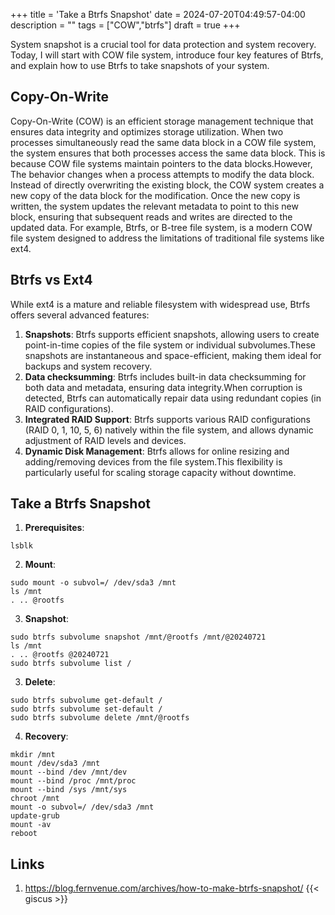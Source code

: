 +++
title = 'Take a Btrfs Snapshot'
date = 2024-07-20T04:49:57-04:00
description = ""
tags = ["COW","btrfs"]
draft = true
+++

System snapshot is a crucial tool for data protection and system recovery. Today, I will start with COW file system, introduce four key features of Btrfs, and explain how to use Btrfs to take snapshots of your system.
## Copy-On-Write
Copy-On-Write (COW) is an efficient storage management technique that ensures data integrity and optimizes storage utilization. When two processes simultaneously read the same data block in a COW file system, the system ensures that both processes access the same data block. This is because COW file systems maintain pointers to the data blocks.However, The behavior changes when a process attempts to modify the data block. Instead of directly overwriting the existing block, the COW system creates a new copy of the data block for the modification. Once the new copy is written, the system updates the relevant metadata to point to this new block, ensuring that subsequent reads and writes are directed to the updated data. For example, Btrfs, or B-tree file system, is a modern COW file system designed to address the limitations of traditional file systems like ext4.
## Btrfs vs Ext4
While ext4 is a mature and reliable filesystem with widespread use, Btrfs offers several advanced features:
1. **Snapshots**: Btrfs supports efficient snapshots, allowing users to create point-in-time copies of the file system or individual subvolumes.These snapshots are instantaneous and space-efficient, making them ideal for backups and system recovery.
2. **Data checksumming**: Btrfs includes built-in data checksumming for both data and metadata, ensuring data integrity.When corruption is detected, Btrfs can automatically repair data using redundant copies (in RAID configurations).
3. **Integrated RAID Support**: Btrfs supports various RAID configurations (RAID 0, 1, 10, 5, 6) natively within the file system, and allows dynamic adjustment of RAID levels and devices.
4. **Dynamic Disk Management**: Btrfs allows for online resizing and adding/removing devices from the file system.This flexibility is particularly useful for scaling storage capacity without downtime.
## Take a Btrfs Snapshot
1. **Prerequisites**: 
```
lsblk

```
2. **Mount**: 
```
sudo mount -o subvol=/ /dev/sda3 /mnt
ls /mnt
. .. @rootfs
```
3. **Snapshot**:
```
sudo btrfs subvolume snapshot /mnt/@rootfs /mnt/@20240721
ls /mnt
. .. @rootfs @20240721
sudo btrfs subvolume list /

```
3. **Delete**:
```
sudo btrfs subvolume get-default /
sudo btrfs subvolume set-default /
sudo btrfs subvolume delete /mnt/@rootfs
```
4. **Recovery**:
```
mkdir /mnt
mount /dev/sda3 /mnt
mount --bind /dev /mnt/dev
mount --bind /proc /mnt/proc
mount --bind /sys /mnt/sys
chroot /mnt
mount -o subvol=/ /dev/sda3 /mnt
update-grub
mount -av
reboot
```
## Links
1. https://blog.fernvenue.com/archives/how-to-make-btrfs-snapshot/
{{< giscus >}}

